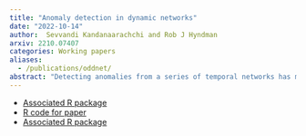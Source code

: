 ```yaml
---
title: "Anomaly detection in dynamic networks"
date: "2022-10-14"
author:  Sevvandi Kandanaarachchi and Rob J Hyndman
arxiv: 2210.07407
categories: Working papers
aliases:
  - /publications/oddnet/
abstract: "Detecting anomalies from a series of temporal networks has many applications, including road accidents in transport networks and suspicious events in social networks. While there are many methods for network anomaly detection, statistical methods are under utilised in this space even though they have a long history and proven capability in handling temporal dependencies. In this paper, we introduce *oddnet*, a feature-based network anomaly detection method that uses time series methods to model temporal dependencies. We demonstrate the effectiveness of oddnet on synthetic and real-world datasets."
---
```


* [Associated R package](https://github.com/sevvandi/oddnet)
* [R code for paper](https://github.com/sevvandi/supplementary_material/tree/master/oddnet)
* [Associated R package](https://github.com/sevvandi/oddnet)

